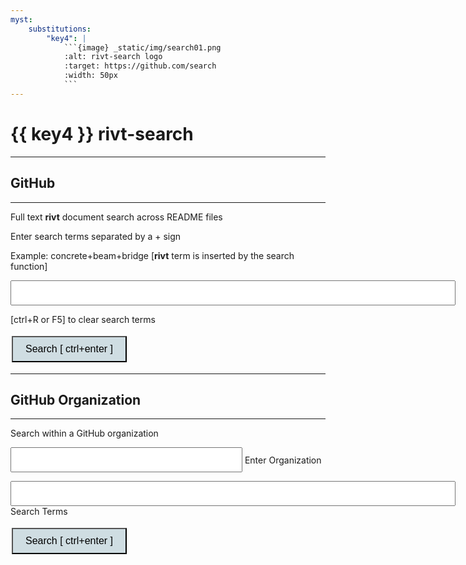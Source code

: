 ```yaml
---
myst:
    substitutions:
        "key4": |
            ```{image} _static/img/search01.png
            :alt: rivt-search logo
            :target: https://github.com/search
            :width: 50px
            ```
---
```


# {{ key4 }} **rivt-search** 

<head>
<style>
.button {
  background-color: #cfdde2; 
  border: 3 px solid black;
  color: black;
  padding: 10px 20px;
  text-align: center;
  text-decoration: none;
  display: inline-block;
  font-size: 16px;
  margin: 4px 2px;
  cursor: pointer;
}
</style>

<script> function searchRivt(){var strng1 = document.getElementById("terms"); var strng2 = document.getElementById("terms").value;URL = `https://github.com/search?q=rivt+${strng2}+in%3Areadme`;window.open(URL,'_self')};document.addEventListener("keydown", function(e) {if ((e.keyCode == 10 || e.keyCode == 13) && e.ctrlKey){document.getElementById("searchBtn").click();}});
</script>

<script> function searchOrg(){var strng1 = document.getElementById("terms");var strng2 = document.getElementById("terms").value;URL = `https://github.com/search?q=rivt+${strng2}+in%3Areadme`;window.open(URL,'_self')};document.addEventListener("keydown", function(e) {if ((e.keyCode == 10 || e.keyCode == 13) && e.ctrlKey){document.getElementById("searchBtn").click();}});
</script>

</head>

<hr>

## GitHub
<hr>

Full text **rivt** document search across README files

Enter search terms separated by a + sign

Example: concrete+beam+bridge  [**rivt** term is inserted by the search function]

<input type="text" id="terms" name="terms" size=60 style="height:40px;font-size:14pt; font-weight: bold"><br>

[ctrl+R or F5] to clear search terms

<button class="button" id="searchBtn" onclick="searchRivt()">Search [ ctrl+enter ]</button>

<hr>

## GitHub Organization
<hr>

Search within a GitHub organization

<input type="text" id="terms" name="terms" size=30 style="height:40px;font-size:14pt; font-weight: bold"> Enter Organization<br>


<input type="text" id="terms" name="terms" size=60 style="height:40px;font-size:14pt; font-weight: bold"> Search Terms<br>

<button class="button" id="searchBtn" onclick="searchOrg()">Search [ ctrl+enter ]</button>


